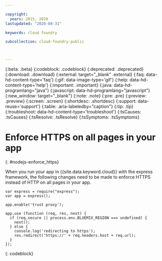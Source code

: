 ```yaml
---

copyright:
  years: 2015, 2020
lastupdated: "2020-08-31"

keywords: cloud foundry

subcollection: cloud-foundry-public



---
```



{:beta: .beta}
{:codeblock: .codeblock}
{:deprecated: .deprecated}
{:download: .download}
{:external: target="_blank" .external}
{:faq: data-hd-content-type='faq'}
{:gif: data-image-type='gif'}
{:help: data-hd-content-type='help'}
{:important: .important}
{:java: data-hd-programlang="java"}
{:javascript: data-hd-programlang="javascript"}
{:new_window: target="_blank"}
{:note: .note}
{:pre: .pre}
{:preview: .preview}
{:screen: .screen}
{:shortdesc: .shortdesc}
{:support: data-reuse='support'}
{:table: .aria-labeledby="caption"}
{:tip: .tip}
{:troubleshoot: data-hd-content-type='troubleshoot'}
{:tsCauses: .tsCauses}
{:tsResolve: .tsResolve}
{:tsSymptoms: .tsSymptoms}

# Enforce HTTPS on all pages in your app
{: #nodejs-enforce_https}

When you run your app in {{site.data.keyword.cloud}} with the express framework, the following changes need to be made to enforce HTTPS instead of HTTP on all pages in your app.

```
var express = require("express");
var app = express();

app.enable('trust proxy');

app.use (function (req, res, next) {
  if (req.secure || process.env.BLUEMIX_REGION === undefined) {
    next();
  } else {
    console.log('redirecting to https');
    res.redirect('https://' + req.headers.host + req.url);
  }
});
```
{: codeblock}


